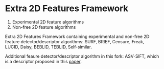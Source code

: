 Extra 2D Features Framework
===========================

1. Experimental 2D feature algorithms
2. Non-free 2D feature algorithms

Extra 2D Features Framework containing experimental and non-free 2D feature detector/descriptor algorithms:
 SURF, BRIEF, Censure, Freak, LUCID, Daisy, BEBLID, TEBLID, Self-similar.

Additional feaure detector/descriptor algorithm in this fork:
ASV-SIFT, which is a descriptor proposed in this 
[paper](https://www.cv-foundation.org/openaccess/content_cvpr_2016/papers/Yang_Accumulated_Stability_Voting_CVPR_2016_paper.pdf).




